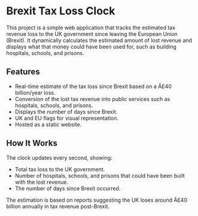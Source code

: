 
# Brexit Tax Loss Clock

This project is a simple web application that tracks the estimated tax revenue loss to the UK government since leaving the European Union (Brexit). It dynamically calculates the estimated amount of lost revenue and displays what that money could have been used for, such as building hospitals, schools, and prisons.

## Features
- Real-time estimate of the tax loss since Brexit based on a Â£40 billion/year loss.
- Conversion of the lost tax revenue into public services such as hospitals, schools, and prisons.
- Displays the number of days since Brexit.
- UK and EU flags for visual representation.
- Hosted as a static website.

## How It Works
The clock updates every second, showing:
- Total tax loss to the UK government.
- Number of hospitals, schools, and prisons that could have been built with the lost revenue.
- The number of days since Brexit occurred.

The estimation is based on reports suggesting the UK loses around Â£40 billion annually in tax revenue post-Brexit.

